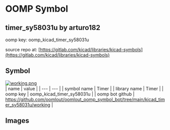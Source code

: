 # OOMP Symbol  
## timer_sy58031u  by arturo182  
  
oomp key: oomp_kicad_timer_sy58031u  
  
source repo at: [https://gitlab.com/kicad/libraries/kicad-symbols](https://gitlab.com/kicad/libraries/kicad-symbols)  
## Symbol  
  
[![working.png](working_600.png)](working.png)  
| name | value | 
| --- | --- | 
| symbol name | Timer | 
| library name | Timer | 
| oomp key | oomp_kicad_timer_sy58031u | 
| oomp bot github | https://github.com/oomlout/oomlout_oomp_symbol_bot/tree/main/kicad_timer_sy58031u/working | 
## Images  
